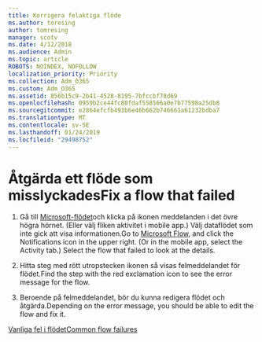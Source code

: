 ```yaml
---
title: Korrigera felaktiga flöde
ms.author: toresing
author: tomresing
manager: scotv
ms.date: 4/12/2018
ms.audience: Admin
ms.topic: article
ROBOTS: NOINDEX, NOFOLLOW
localization_priority: Priority
ms.collection: Adm_O365
ms.custom: Adm_O365
ms.assetid: 856b15c9-2b41-4528-8195-7bfccbf78d69
ms.openlocfilehash: 0959b2ce44fc80fdaf558566a0e7b77598a25db8
ms.sourcegitcommit: e2864efcfb493b6e46b662b746661a61232bdba7
ms.translationtype: MT
ms.contentlocale: sv-SE
ms.lasthandoff: 01/24/2019
ms.locfileid: "29498752"
---
```

# <a name="fix-a-flow-that-failed"></a><span data-ttu-id="3374a-102">Åtgärda ett flöde som misslyckades</span><span class="sxs-lookup"><span data-stu-id="3374a-102">Fix a flow that failed</span></span>

1. <span data-ttu-id="3374a-p101">Gå till [Microsoft-flödet](https://flow.microsoft.com/)och klicka på ikonen meddelanden i det övre högra hörnet. (Eller välj fliken aktivitet i mobile app.) Välj dataflödet som inte gick att visa informationen.</span><span class="sxs-lookup"><span data-stu-id="3374a-p101">Go to [Microsoft Flow](https://flow.microsoft.com/), and click the Notifications icon in the upper right. (Or in the mobile app, select the Activity tab.) Select the flow that failed to look at the details.</span></span>
    
2. <span data-ttu-id="3374a-105">Hitta steg med rött utropstecken ikonen så visas felmeddelandet för flödet.</span><span class="sxs-lookup"><span data-stu-id="3374a-105">Find the step with the red exclamation icon to see the error message for the flow.</span></span>
    
3. <span data-ttu-id="3374a-106">Beroende på felmeddelandet, bör du kunna redigera flödet och åtgärda.</span><span class="sxs-lookup"><span data-stu-id="3374a-106">Depending on the error message, you should be able to edit the flow and fix it.</span></span> 
    
[<span data-ttu-id="3374a-107">Vanliga fel i flödet</span><span class="sxs-lookup"><span data-stu-id="3374a-107">Common flow failures</span></span>](https://go.microsoft.com/fwlink/?linkid=872110)
  

